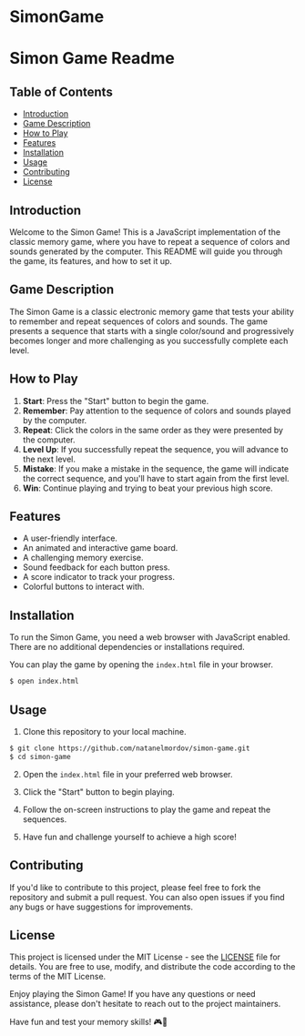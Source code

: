 # SimonGame
# Simon Game Readme

## Table of Contents

- [Introduction](#introduction)
- [Game Description](#game-description)
- [How to Play](#how-to-play)
- [Features](#features)
- [Installation](#installation)
- [Usage](#usage)
- [Contributing](#contributing)
- [License](#license)

## Introduction

Welcome to the Simon Game! This is a JavaScript implementation of the classic memory game, where you have to repeat a sequence of colors and sounds generated by the computer. This README will guide you through the game, its features, and how to set it up.

## Game Description

The Simon Game is a classic electronic memory game that tests your ability to remember and repeat sequences of colors and sounds. The game presents a sequence that starts with a single color/sound and progressively becomes longer and more challenging as you successfully complete each level.

## How to Play

1. **Start**: Press the "Start" button to begin the game.
2. **Remember**: Pay attention to the sequence of colors and sounds played by the computer.
3. **Repeat**: Click the colors in the same order as they were presented by the computer.
4. **Level Up**: If you successfully repeat the sequence, you will advance to the next level.
5. **Mistake**: If you make a mistake in the sequence, the game will indicate the correct sequence, and you'll have to start again from the first level.
6. **Win**: Continue playing and trying to beat your previous high score.

## Features

- A user-friendly interface.
- An animated and interactive game board.
- A challenging memory exercise.
- Sound feedback for each button press.
- A score indicator to track your progress.
- Colorful buttons to interact with.

## Installation

To run the Simon Game, you need a web browser with JavaScript enabled. There are no additional dependencies or installations required.

You can play the game by opening the `index.html` file in your browser.

```bash
$ open index.html
```

## Usage

1. Clone this repository to your local machine.

```bash
$ git clone https://github.com/natanelmordov/simon-game.git
$ cd simon-game
```

2. Open the `index.html` file in your preferred web browser.

3. Click the "Start" button to begin playing.

4. Follow the on-screen instructions to play the game and repeat the sequences.

5. Have fun and challenge yourself to achieve a high score!

## Contributing

If you'd like to contribute to this project, please feel free to fork the repository and submit a pull request. You can also open issues if you find any bugs or have suggestions for improvements.

## License

This project is licensed under the MIT License - see the [LICENSE](LICENSE) file for details. You are free to use, modify, and distribute the code according to the terms of the MIT License.

Enjoy playing the Simon Game! If you have any questions or need assistance, please don't hesitate to reach out to the project maintainers.

Have fun and test your memory skills! 🎮🧠
